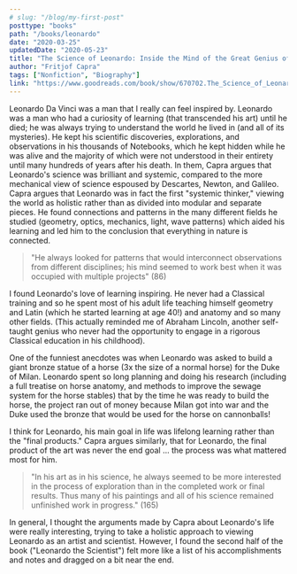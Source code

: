 ```yaml
---
# slug: "/blog/my-first-post"
posttype: "books"
path: "/books/leonardo"
date: "2020-03-25"
updatedDate: "2020-05-23"
title: "The Science of Leonardo: Inside the Mind of the Great Genius of the Renaissance"
author: "Fritjof Capra"
tags: ["Nonfiction", "Biography"]
link: "https://www.goodreads.com/book/show/670702.The_Science_of_Leonardo?ac=1&from_search=true&qid=IdcqiFIpz1&rank=1"
---
```


Leonardo Da Vinci was a man that I really can feel inspired by. Leonardo was a man who had a curiosity of learning (that transcended his art) until he died; he was always trying to understand the world he lived in (and all of its mysteries). He kept his scientific discoveries, explorations, and observations in his thousands of Notebooks, which he kept hidden while he was alive and the majority of which were not understood in their entirety until many hundreds of years after his death. In them, Capra argues that Leonardo's science was brilliant and systemic, compared to the more mechanical view of science espoused by Descartes, Newton, and Galileo. Capra argues that Leonardo was in fact the first "systemic thinker," viewing the world as holistic rather than as divided into modular and separate pieces. He found connections and patterns in the many different fields he studied (geometry, optics, mechanics, light, wave patterns) which aided his learning and led him to the conclusion that everything in nature is connected.

>"He always looked for patterns that would interconnect observations from different disciplines; his mind seemed to work best when it was occupied with multiple projects" (86)


I found Leonardo's love of learning inspiring. He never had a Classical training and so he spent most of his adult life teaching himself geometry and Latin (which he started learning at age 40!) and anatomy and so many other fields. (This actually reminded me of Abraham Lincoln, another self-taught genius who never had the opportunity to engage in a rigorous Classical education in his childhood).

One of the funniest anecdotes was when Leonardo was asked to build a giant bronze statue of a horse (3x the size of a normal horse) for the Duke of Milan. Leonardo spent so long planning and doing his research (including a full treatise on horse anatomy, and methods to improve the sewage system for the horse stables) that by the time he was ready to build the horse, the project ran out of money because Milan got into war and the Duke used the bronze that would be used for the horse on cannonballs!

I think for Leonardo, his main goal in life was lifelong learning rather than the "final products." Capra argues similarly, that for Leonardo, the final product of the art was never the end goal ... the process was what mattered most for him.

>"In his art as in his science, he always seemed to be more interested in the process of exploration than in the completed work or final results. Thus many of his paintings and all of his science remained unfinished work in progress." (165)


In general, I thought the arguments made by Capra about Leonardo's life were really interesting, trying to take a holistic approach to viewing Leonardo as an artist and scientist. However, I found the second half of the book ("Leonardo the Scientist") felt more like a list of his accomplishments and notes and dragged on a bit near the end.